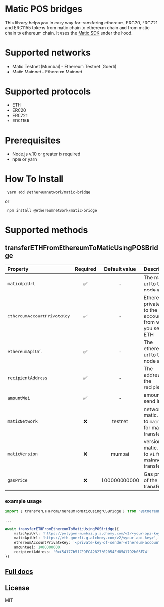 # Matic POS bridges

This library helps you in easy way for transfering ethereum, ERC20, ERC721 and ERC1155 tokens from matic chain to ethereum chain and from matic chain to ethereum chain.
It uses the [Matic SDK](https://docs.matic.network/docs/develop/ethereum-matic/pos/using-sdk/getting-started) under the hood.

# Supported networks

- Matic Testnet (Mumbai) - Ethereum Testnet (Goerli)
- Matic Mainnet - Ethereum Mainnet

# Supported protocols

- ETH
- ERC20
- ERC721
- ERC1155

# Prerequisites

- Node.js v.10 or greater is required
- npm or yarn

# How To Install

```sh
 yarn add @ethereumnetwork/matic-bridge
```

or

```sh
 npm install @ethereumnetwork/matic-bridge
```

# Supported methods

## transferETHFromEthereumToMaticUsingPOSBridge

| Property                    | Required | Default value | Description                                                  |
| :-------------------------- | :------: | :-----------: | :----------------------------------------------------------- |
| `maticApiUrl`               |    ✅    |       -       | The matic url to the node api                                |
| `ethereumAccountPrivateKey` |    ✅    |       -       | Ethereaum private key to the account from where you send ETH |
| `ethereumApiUrl`            |    ✅    |       -       | The ethereum url to the node api                             |
| `recipientAddress`          |    ✅    |       -       | The address of the recipient                                 |
| `amountWei`                 |    ✅    |       -       | amount to send in wei                                        |
| `maticNetwork`              |   :x:    |    testnet    | network of matic. Set to `mainnet` for mainnet transfer      |
| `maticVersion`              |   :x:    |    mumbai     | version of matic. Set to `v1` for mainnet transfer           |
| `gasPrice`                  |   :x:    | 100000000000  | Gas price of the transfer                                    |

### example usage

```typescript
import { transferETHFromEthereumToMaticUsingPOSBridge } from "@ethereumnetwork/matic-bridge";

...

await transferETHFromEthereumToMaticUsingPOSBridge({
    maticApiUrl: 'https://polygon-mumbai.g.alchemy.com/v2/<your-api-key>',
    maticApiUrl: 'https://eth-goerli.g.alchemy.com/v2/<your-api-key>',
    ethereumAccountPrivateKey: '<private-key-of-sender-ethereum-account>',
    amountWei: 1000000000,
    recipientAddress: '0xC54177b51CE9FCA2827202054Fd8541792b03F74'
})
```

## [Full docs](https://github.com/KedziaPawel/matic-bridge/blob/main/docs/README.md)

## License

MIT
